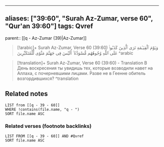 
---
aliases: ["39:60", "Surah Az-Zumar, verse 60", "Qur'an 39:60"]
tags: Qvref
---

parent:: [[q - Az-Zumar (39)|Az-Zumar]]

> [!arabic]+ Surah Az-Zumar, Verse 60 (39:60)
> <span class="quran-arabic">وَيَوْمَ ٱلْقِيَـٰمَةِ تَرَى ٱلَّذِينَ كَذَبُوا۟ عَلَى ٱللَّهِ وُجُوهُهُم مُّسْوَدَّةٌ ۚ أَلَيْسَ فِى جَهَنَّمَ مَثْوًى لِّلْمُتَكَبِّرِينَ</span>
^arabic

> [!translation]+ Surah Az-Zumar, Verse 60 (39:60) - Translation
> В День воскресения ты увидишь тех, которые возводили навет на Аллаха, с почерневшими лицами. Разве не в Геенне обитель возгордившихся?
^translation



## Related notes
```dataview
LIST from [[q - 39 - 60]]
WHERE !contains(file.name, "q - ")
SORT file.name ASC
```

### Related verses (footnote backlinks)
```dataview
LIST FROM [[q - 39 - 60]] AND #Qvref
SORT file.name ASC
```

